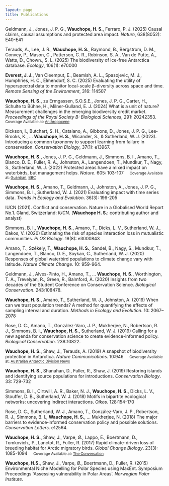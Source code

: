 ```yaml
---
layout: page
title: Publications
---
```


Geldmann, J., Jones, J. P. G., **Wauchope, H. S.**, Ferraro, P. J. (2025) Causal claims, causal assumptions and protected area impact. *Nature*, 638(8052): E40-E41

Terauds, A., Lee, J. R., **Wauchope, H. S.**, Raymond, B., Bergstrom, D. M., Convey, P., Mason, C., Patterson, C. R., Robinson, S. A., Van de Putte, A., Watts, D., Chown., S. L. (2025) The biodiversity of ice-free Antarctica database. *Ecology*, 106(1): e70000

**Everest, J. J.**, Van Cleemput, E., Beamish, A. L., Spasojevic, M. J., Humphries, H. C., Elmendorf, S. C. (2025) Evaluating the utility of hyperspectral data to monitor local-scale β-diversity across space and time. *Remote Sensing of the Environment*, 316: 114507

**Wauchope, H. S.**, zu Ermgassen, S.O.S.E., Jones, J. P. G., Carter, H., Schulte to Bühne, H., Milner-Gulland, E. J. (2024) What is a unit of nature? Measurement challenges in the emerging biodiversity credit market. *Proceedings of the Royal Society B: Biological Sciences*, 291: 20242353.
&nbsp;&nbsp;&nbsp;<small> Coverage Available at: [Anthropocene](https://www.anthropocenemagazine.org/2024/12/whats-a-unit-of-nature-and-can-it-be-sold-in-a-biodiversity-credit-market/) </small>

Dickson, I., Butchart, S. H., Catalano, A., Gibbons, D., Jones, J. P. G., Lee‐Brooks, K., ... **Wauchope, H. S.**, Wicander, S., & Sutherland, W. J. (2023). Introducing a common taxonomy to support learning from failure in conservation. *Conservation Biology*, 37(1): e13967.

**Wauchope, H. S.**, Jones, J. P. G., Geldmann, J., Simmons, B. I., Amano, T., Blanco, D. E., Fuller, R. A., Johnston, A., Langendoen, T., Mundkur, T., Nagy, S., Sutherland, W. J. (2022) Protected areas have a mixed impact on waterbirds, but management helps. *Nature*. 605: 103-107
&nbsp;&nbsp;&nbsp;<small> Coverage Available at: [Guardian](https://www.theguardian.com/environment/2022/apr/20/protected-areas-dont-always-benefit-wildlife-global-study-finds-aoe), [BBC](https://www.bbc.com/news/science-environment-61164969) </small>

**Wauchope, H. S.**, Amano, T., Geldmann, J., Johnston, A., Jones, J. P. G., Simmons, B. I., Sutherland, W. J. (2021) Evaluating impact with time series data. *Trends in Ecology and Evolution*. 36(3): 196-205

IUCN (2021). Conflict and conservation. Nature in a Globalised World Report No.1. Gland, Switzerland: *IUCN*. (**Wauchope H. S.**: contributing author and analyst)

Simmons, B. I., **Wauchope, H. S.**, Amano, T., Dicks, L. V., Sutherland, W. J., Dakos, V. (2020) Estimating the risk of species interaction loss in mutualistic communities. *PLOS Biology*. 18(8): e3000843

Amano, T., Székely, T., **Wauchope, H. S.**, Sandel, B., Nagy, S., Mundkur, T., Langendoen, T., Blanco, D. E., Soykan, C., Sutherland, W. J. (2020) Responses of global waterbird populations to climate change vary with latitude. *Nature Climate Change*. 10: 959-964.

Geldmann, J., Alves-Pinto, H., Amano, T., … **Wauchope, H. S.**, Worthington, T. A., Trevelyan, R., Green, R., Balmford, A. (2020) Insights from two decades of the Student Conference on Conservation Science. *Biological Conservation*. 243:108478.

**Wauchope, H. S.**, Amano, T., Sutherland, W. J., Johnston, A. (2019) When can we trust population trends? A method for quantifying the effects of sampling interval and duration. *Methods in Ecology and Evolution*. 10: 2067– 2078

Rose, D. C., Amano, T., González-Varo, J. P., Mukherjee, N., Robertson, R. J., Simmons, B. I., **Wauchope, H. S.**, Sutherland, W. J. (2019) Calling for a new agenda for conservation science to create evidence-informed policy. *Biological Conservation*. 238:10822.

**Wauchope, H. S.**, Shaw, J., Terauds, A. (2019) A snapshot of biodiversity protection in Antarctica. *Nature Communications*. 10:946
&nbsp;&nbsp;&nbsp;<small> Coverage Available at: [Australian Antarctic Division News](https://www.antarctica.gov.au/news/2019/enhancing-biodiversity-protection-in-antarctica/)</small>

**Wauchope, H. S.**, Shanahan, D., Fuller, R., Shaw, J. (2019) Restoring islands and identifying source populations for introductions. *Conservation Biology*. 33: 729-732

Simmons, B. I., Cirtwill, A. R., Baker, N. J., **Wauchope, H. S.**, Dicks, L. V., Stouffer, D. B., Sutherland, W. J. (2018) Motifs in bipartite ecological networks: uncovering indirect interactions. *Oikos*. 128:154-170

Rose, D. C., Sutherland, W. J., Amano, T., González‐Varo, J. P., Robertson, R. J., Simmons, B. I., **Wauchope, H. S.**, … Mukherjee, N. (2018) The major barriers to evidence‐informed conservation policy and possible solutions. *Conservation Letters*. e12564.

**Wauchope, H. S.**, Shaw, J., Varpe, Ø., Lappo, E., Boertmann, D., Tomkovich., P., Lanctot, R., Fuller, R. (2017) Rapid climate-driven loss of breeding habitat for Arctic migratory birds. *Global Change Biology*. 23(3): 1085-1094
&nbsp;&nbsp;&nbsp;<small> Coverage Available at: [The Conversation](https://theconversation.com/arctic-birds-face-disappearing-breeding-grounds-as-climate-warms-62656) </small>

**Wauchope, H.S.**, Shaw, J., Varpe, Ø., Boertmann, D., Fuller, R. (2015) Environmental Niche Modelling for Polar Species using MaxEnt. Symposium Proceedings 'Assessing vulnerability in Polar Areas’. *Norwegian Polar Institute*.
